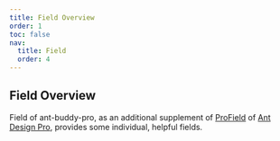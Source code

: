 ```yaml
---
title: Field Overview
order: 1
toc: false
nav:
  title: Field
  order: 4
---
```


## Field Overview

Field of ant-buddy-pro, as an additional supplement of [ProField](https://github.com/ant-design/pro-components/tree/master/packages/field) of [Ant Design Pro](https://pro.ant.design/), provides some individual, helpful fields.
